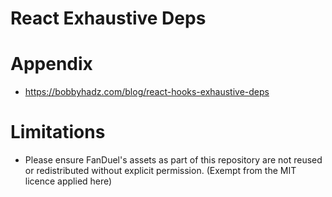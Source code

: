 # React Exhaustive Deps

# Appendix
- https://bobbyhadz.com/blog/react-hooks-exhaustive-deps

# Limitations
- Please ensure FanDuel's assets as part of this repository are not reused or redistributed without explicit permission. (Exempt from the MIT licence applied here)